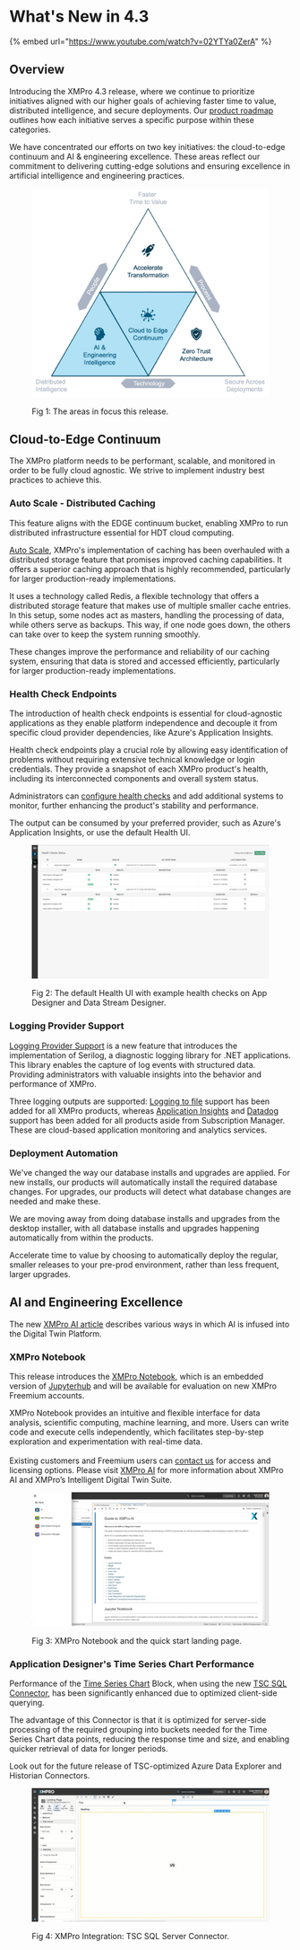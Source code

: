 # What's New in 4.3

{% embed url="https://www.youtube.com/watch?v=02YTYa0ZerA" %}

## Overview

Introducing the XMPro 4.3 release, where we continue to prioritize initiatives aligned with our higher goals of achieving faster time to value, distributed intelligence, and secure deployments.  Our [product roadmap](https://youtu.be/XeEpso-ykMI) outlines how each initiative serves a specific purpose within these categories.

We have concentrated our efforts on two key initiatives: the cloud-to-edge continuum and AI & engineering excellence. These areas reflect our commitment to delivering cutting-edge solutions and ensuring excellence in artificial intelligence and engineering practices.

<figure><img src="../../.gitbook/assets/Whats New_Overview.png" alt=""><figcaption><p>Fig 1: The areas in focus this release.</p></figcaption></figure>

## Cloud-to-Edge Continuum

The XMPro platform needs to be performant, scalable, and monitored in order to be fully cloud agnostic. We strive to implement industry best practices to achieve this.

### Auto Scale - Distributed Caching&#x20;

This feature aligns with the EDGE continuum bucket, enabling XMPro to run distributed infrastructure essential for HDT cloud computing.

[Auto Scale](../../installation/3.-complete-installation/configure-auto-scale-optional.md), XMPro's implementation of caching has been overhauled with a distributed storage feature that promises improved caching capabilities. It offers a superior caching approach that is highly recommended, particularly for larger production-ready implementations.

It uses a technology called Redis, a flexible technology that offers a distributed storage feature that makes use of multiple smaller cache entries. In this setup, some nodes act as masters, handling the processing of data, while others serve as backups. This way, if one node goes down, the others can take over to keep the system running smoothly.

These changes improve the performance and reliability of our caching system, ensuring that data is stored and accessed efficiently, particularly for larger production-ready implementations.

### Health Check Endpoints

The introduction of health check endpoints is essential for cloud-agnostic applications as they enable platform independence and decouple it from specific cloud provider dependencies, like Azure's Application Insights.

Health check endpoints play a crucial role by allowing easy identification of problems without requiring extensive technical knowledge or login credentials. They provide a snapshot of each XMPro product's health, including its interconnected components and overall system status.

Administrators can [configure health checks](../../installation/3.-complete-installation/configure-health-checks-optional.md) and add additional systems to monitor, further enhancing the product's stability and performance.

The output can be consumed by your preferred provider, such as Azure's Application Insights, or use the default Health UI.&#x20;

<figure><img src="../../.gitbook/assets/health-ui.png" alt=""><figcaption><p>Fig 2: The default Health UI with example health checks on App Designer and Data Stream Designer.</p></figcaption></figure>

### Logging Provider Support&#x20;

[Logging Provider Support](../../installation/3.-complete-installation/configure-logging-optional.md) is a new feature that introduces the implementation of Serilog, a diagnostic logging library for .NET applications. This library enables the capture of log events with structured data. Providing administrators with valuable insights into the behavior and performance of XMPro.

Three logging outputs are supported: [Logging to file](../../installation/3.-complete-installation/configure-logging-optional.md#logging-to-file) support has been added for all XMPro products, whereas [Application Insights](../../installation/3.-complete-installation/configure-logging-optional.md#application-insights) and [Datadog](../../installation/3.-complete-installation/configure-logging-optional.md#datadog) support has been added for all products aside from Subscription Manager. These are cloud-based application monitoring and analytics services.&#x20;

### Deployment Automation

We've changed the way our database installs and upgrades are applied. For new installs, our products will automatically install the required database changes. For upgrades, our products will detect what database changes are needed and make these.

We are moving away from doing database installs and upgrades from the desktop installer, with all database installs and upgrades happening automatically from within the products.

Accelerate time to value by choosing to automatically deploy the regular, smaller releases to your pre-prod environment, rather than less frequent, larger upgrades.

## AI and Engineering Excellence

The new [XMPro AI article](../../concepts/xmpro-ai/) describes various ways in which AI is infused into the Digital Twin Platform.&#x20;

### XMPro Notebook

This release introduces the [XMPro Notebook](../../concepts/xmpro-ai/xmpro-notebook.md), which is an embedded version of [Jupyterhub](https://jupyter.org/hub) and will be available for evaluation on new XMPro Freemium accounts.

XMPro Notebook provides an intuitive and flexible interface for data analysis, scientific computing, machine learning, and more. Users can write code and execute cells independently, which facilitates step-by-step exploration and experimentation with real-time data.  \
\
Existing customers and Freemium users can [contact us](https://xmpro.com/contact-us/) for access and licensing options. Please visit [XMPro AI](https://xmpro.com/xmpro-ai/) for more information about XMPro AI and XMPro’s Intelligent Digital Twin Suite.

<figure><img src="../../.gitbook/assets/XMPro Notebook_Waffle_Menu.png" alt=""><figcaption><p>Fig 3: XMPro Notebook and the quick start landing page.</p></figcaption></figure>

### Application Designer's Time Series Chart Performance

Performance of the [Time Series Chart](../../blocks-toolbox/visualizations/time-series-chart.md) Block, when using the new [TSC SQL Connector](https://xmpro.gitbook.io/tsc-sql-server-connector/), has been significantly enhanced due to optimized client-side querying.&#x20;

The advantage of this Connector is that it is optimized for server-side processing of the required grouping into buckets needed for the Time Series Chart data points, reducing the response time and size, and enabling quicker retrieval of data for longer periods. &#x20;

Look out for the future release of TSC-optimized Azure Data Explorer and Historian Connectors.

<figure><img src="../../.gitbook/assets/Whats New_TSC SQL Connector Result.gif" alt=""><figcaption><p>Fig 4: XMPro  Integration: TSC SQL Server Connector.</p></figcaption></figure>
